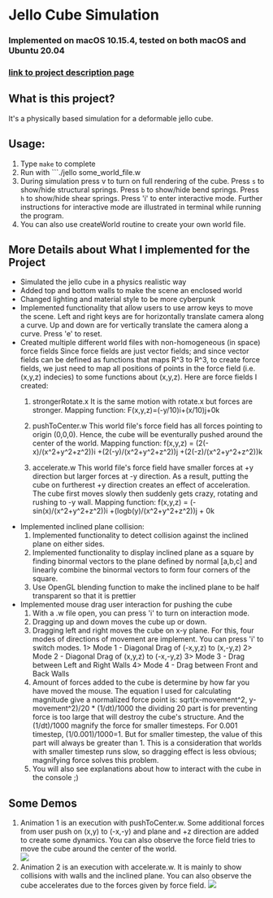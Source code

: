 # Jello Cube Simulation 
### Implemented on macOS 10.15.4, tested on both macOS and Ubuntu 20.04
### [link to project description page](http://barbic.usc.edu/cs520-s20/assign1/)

## What is this project?
It's a physically based simulation for a deformable jello cube.

## Usage: 
1. Type ```make``` to complete
2. Run with ```./jello some_world_file.w
3. During simulation press v to turn on full rendering of the cube. Press `s` to show/hide structural springs. Press `b` to show/hide bend springs. Press `h` to show/hide shear springs. Press 'i' to enter interactive mode. Further instructions for interactive mode are illustrated in terminal while running the program.
4. You can also use createWorld routine to create your own world file.

## More Details about What I implemented for the Project
 - Simulated the jello cube in a physics realistic way
 - Added top and bottom walls to make the scene an enclosed world
 - Changed lighting and material style to be more cyberpunk
 - Implemented functionality that allow users to use arrow keys to move the scene. 
   Left and right keys are for horizontally translate camera along a curve. 
   Up and down are for vertically translate the camera along a curve.
   Press 'e' to reset.
 - Created multiple different world files with non-homogeneous (in space) force fields
      Since force fields are just vector fields; and since vector fields can be defined
      as functions that maps R^3 to R^3, to create force fields, we just need to map
      all positions of points in the force field (i.e. (x,y,z) indecies) to some functions
      about (x,y,z).
      Here are force fields I created:
      1. strongerRotate.x
         It is the same motion with rotate.x but forces are stronger.
         Mapping function: F(x,y,z)=(-y/10)i+(x/10)j+0k

      2. pushToCenter.w
         This world file's force field has all forces pointing to origin (0,0,0). Hence,
         the cube will be eventurally pushed around the center of the world.
         Mapping function: f(x,y,z) = (2(-x)/(x^2+y^2+z^2))i
                                     +(2(-y)/(x^2+y^2+z^2))j
                                     +(2(-z)/(x^2+y^2+z^2))k

      3. accelerate.w
         This world file's force field have smaller forces at +y direction but
         larger forces at -y direction. As a result, putting the cube on furtherest
         +y direction creates an effect of acceleration. The cube first moves
         slowly then suddenly gets crazy, rotating and rushing to -y wall.
         Mapping function: f(x,y,z) = (-sin(x)/(x^2+y^2+z^2))i
                                     +(logb(y)/(x^2+y^2+z^2))j
                                     + 0k
 - Implemented inclined plane collision:
      1. Implemented functionality to detect collision against the inclined plane on either
         sides.
      2. Implemented functionality to display inclined plane as a square by finding 
         binormal vectors to the plane defined by normal [a,b,c] and linearly combine
         the binormal vectors to form four corners of the square.
      3. Use OpenGL blending function to make the inclined plane to be half transparent so
         that it is prettier
 - Implemented mouse drag user interaction for pushing the cube
      1. With a .w file open, you can press 'i' to turn on interaction mode.
      2. Dragging up and down moves the cube up or down.
      3. Dragging left and right moves the cube on x-y plane. For this, four modes
         of directions of movement are implement. You can press 'i' to switch modes.
            1> Mode 1 - Diagonal Drag of (-x,y,z) to (x,-y,z)
            2> Mode 2 - Diagonal Drag of (x,y,z) to (-x,-y,z)
            3> Mode 3 - Drag between Left and Right Walls
            4> Mode 4 - Drag between Front and Back Walls
      4. Amount of forces added to the cube is determine by how far you have moved 
         the mouse. The equation I used for calculating magnitude give a normalized
         force point is:
                   sqrt(x-movement^2, y-movement^2)/20 * (1/dt)/1000
         the dividing 20 part is for preventing force is too large that will destroy
         the cube's structure. And the (1/dt)/1000 magnify the force for smaller
         timesteps. For 0.001 timestep, (1/0.001)/1000=1. But for smaller timestep,
         the value of this part will always be greater than 1. This is a consideration
         that worlds with smaller timestep runs slow, so dragging effect is less
         obvious; magnifying force solves this problem.
      5. You will also see explanations about how to interact with the cube 
         in the console ;)
         
## Some Demos
1. Animation 1 is an execution with pushToCenter.w. Some additional forces from user push on (x,y) to (-x,-y) and plane and +z direction are added to create some dynamics. You can also observe the force field tries to move the cube around the center of the world.  
		[![](http://img.youtube.com/vi/FvpQkewKFnY/0.jpg)](http://www.youtube.com/watch?v=FvpQkewKFnY "Animation 1")
2. Animation 2 is an execution with accelerate.w. It is mainly to show collisions with walls and the inclined plane. You can also observe the cube accelerates due to the forces given by force field.
	  [![](http://img.youtube.com/vi/i734eBMgPJQ/0.jpg)](http://www.youtube.com/watch?v=i734eBMgPJQ "Animation 2")
